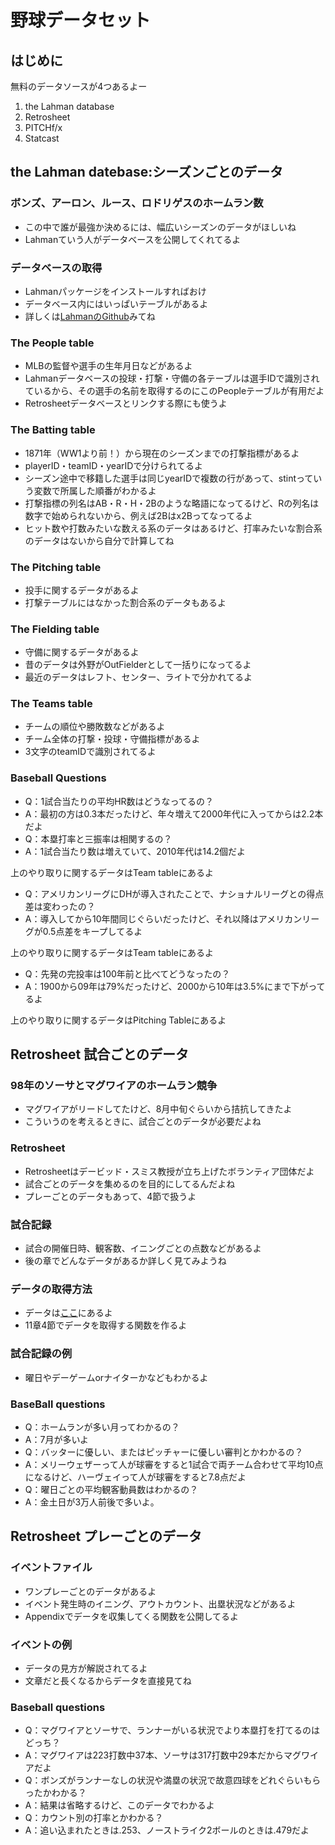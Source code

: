 # 野球データセット

## はじめに


無料のデータソースが4つあるよー


1. the Lahman database
2. Retrosheet
3. PITCHf/x
4. Statcast  


## the Lahman datebase:シーズンごとのデータ


### ボンズ、アーロン、ルース、ロドリゲスのホームラン数


- この中で誰が最強か決めるには、幅広いシーズンのデータがほしいね
- Lahmanていう人がデータベースを公開してくれてるよ


### データベースの取得


- Lahmanパッケージをインストールすればおけ
- データベース内にはいっぱいテーブルがあるよ
- 詳しくは[LahmanのGithub](https://github.com/cdalzell/Lahman)みてね


### The People table


- MLBの監督や選手の生年月日などがあるよ
- Lahmanデータベースの投球・打撃・守備の各テーブルは選手IDで識別されているから、その選手の名前を取得するのにこのPeopleテーブルが有用だよ
- Retrosheetデータベースとリンクする際にも使うよ


### The Batting table


- 1871年（WW1より前！）から現在のシーズンまでの打撃指標があるよ
- playerID・teamID・yearIDで分けられてるよ
- シーズン途中で移籍した選手は同じyearIDで複数の行があって、stintっていう変数で所属した順番がわかるよ
- 打撃指標の列名はAB・R・H・2Bのような略語になってるけど、Rの列名は数字で始められないから、例えば2Bはx2Bってなってるよ
- ヒット数や打数みたいな数える系のデータはあるけど、打率みたいな割合系のデータはないから自分で計算してね



### The Pitching table


- 投手に関するデータがあるよ
- 打撃テーブルにはなかった割合系のデータもあるよ


### The Fielding table


- 守備に関するデータがあるよ
- 昔のデータは外野がOutFielderとして一括りになってるよ
- 最近のデータはレフト、センター、ライトで分かれてるよ



### The Teams table


- チームの順位や勝敗数などがあるよ
- チーム全体の打撃・投球・守備指標があるよ
- 3文字のteamIDで識別されてるよ


### Baseball Questions


- Q：1試合当たりの平均HR数はどうなってるの？
- A：最初の方は0.3本だったけど、年々増えて2000年代に入ってからは2.2本だよ
- Q：本塁打率と三振率は相関するの？
- A：1試合当たり数は増えていて、2010年代は14.2個だよ


上のやり取りに関するデータはTeam tableにあるよ


- Q：アメリカンリーグにDHが導入されたことで、ナショナルリーグとの得点差は変わったの？
- A：導入してから10年間同じぐらいだったけど、それ以降はアメリカンリーグが0.5点差をキープしてるよ


上のやり取りに関するデータはTeam tableにあるよ


- Q：先発の完投率は100年前と比べてどうなったの？
- A：1900から09年は79%だったけど、2000から10年は3.5%にまで下がってるよ


上のやり取りに関するデータはPitching Tableにあるよ


## Retrosheet 試合ごとのデータ



### 98年のソーサとマグワイアのホームラン競争


- マグワイアがリードしてたけど、8月中旬ぐらいから拮抗してきたよ
- こういうのを考えるときに、試合ごとのデータが必要だよね


### Retrosheet


- Retrosheetはデービッド・スミス教授が立ち上げたボランティア団体だよ
- 試合ごとのデータを集めるのを目的にしてるんだよね
- プレーごとのデータもあって、4節で扱うよ


### 試合記録


- 試合の開催日時、観客数、イニングごとの点数などがあるよ
- 後の章でどんなデータがあるか詳しく見てみようね


### データの取得方法


- データは[ここ](https://www.retrosheet.org/gamelogs/index.html)にあるよ
- 11章4節でデータを取得する関数を作るよ


### 試合記録の例

- 曜日やデーゲームorナイターかなどもわかるよ


### BaseBall questions


- Q：ホームランが多い月ってわかるの？
- A：7月が多いよ
- Q：バッターに優しい、またはピッチャーに優しい審判とかわかるの？
- A：メリーウェザーって人が球審をすると1試合で両チーム合わせて平均10点になるけど、ハーヴェイって人が球審をすると7.8点だよ
- Q：曜日ごとの平均観客動員数はわかるの？
- A：金土日が3万人前後で多いよ。


## Retrosheet プレーごとのデータ


### イベントファイル


- ワンプレーごとのデータがあるよ
- イベント発生時のイニング、アウトカウント、出塁状況などがあるよ
- Appendixでデータを収集してくる関数を公開してるよ


### イベントの例


- データの見方が解説されてるよ
- 文章だと長くなるからデータを直接見てね


### Baseball questions


- Q：マグワイアとソーサで、ランナーがいる状況でより本塁打を打てるのはどっち？
- A：マグワイアは223打数中37本、ソーサは317打数中29本だからマグワイアだよ
- Q：ボンズがランナーなしの状況や満塁の状況で故意四球をどれぐらいもらったかわかる？
- A：結果は省略するけど、このデータでわかるよ
- Q：カウント別の打率とかわかる？
- A：追い込まれたときは.253、ノーストライク2ボールのときは.479だよ















